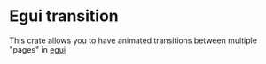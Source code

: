 # Egui transition

This crate allows you to have animated transitions between multiple "pages" in [egui](https://github.com/emilk/egui)
